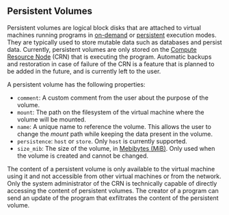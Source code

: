 ## Persistent Volumes

Persistent volumes are logical block disks that are attached to virtual machines running programs
in [on-demand](../on_demand.md) or [persistent](../persistent.md) execution modes. They are typically used to store
mutable data such as databases and persist data. Currently, persistent volumes are only stored on
the [Compute Resource Node](../nodes/compute.md) (CRN) that is executing the program. Automatic backups and restoration
in case of failure of the CRN is a feature that is planned to be added in the future, and is currently left to the user.

A persistent volume has the following properties:

- `comment`: A custom comment from the user about the purpose of the volume.
- `mount`: The path on the filesystem of the virtual machine where the volume will be mounted.
- `name`: A unique name to reference the volume. This allows the user to change the _mount_ path while keeping the data
  present in the volume.
- `persistence`: `host` or `store`. Only `host` is currently supported.
- `size_mib`: The size of the volume, in [Mebibytes (MiB)](https://simple.wikipedia.org/wiki/Mebibyte). Only used when
  the volume is created and cannot be changed.

The content of a persistent volume is only available to the virtual machine using it and not accessible from other
virtual machines or from the network. Only the system administrator of the CRN is technically capable of directly
accessing the content of persistent volumes. The creator of a program can send an update of the program that exfiltrates
the content of the persistent volume.
